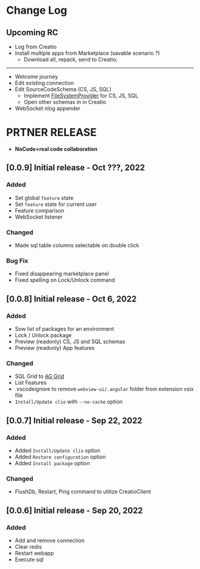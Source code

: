 # Change Log

## Upcoming RC

- Log from Creatio
- Install multiple apps from Marketplace (savable scenario ?)
  - Download all, repack, send to Creatio;

---

- Welcome journey
- Edit existing connection
- Edit SourceCodeSchema (CS, JS, SQL)
  - Implement [FileSystemProvider] for CS, JS, SQL
  - Open other schemas in in Creatio
- WebSocket nlog appender

# PRTNER RELEASE

- **NoCode+real code collaboration**

## [0.0.9] Initial release  - Oct ???, 2022

### Added

- Set global `feature` state
- Set `feature` state for current user
- Feature comparison
- WebSocket listener

### Changed

- Made sql table columns selectable on double click

### Bug Fix

- Fixed disappearing marketplace panel
- Fixed spelling on Lock/Unlock command


## [0.0.8] Initial release  - Oct 6, 2022

### Added

- Sow list of packages for an environment
- Lock / Unlock package
- Preview (readonly) CS, JS and SQL schemas
- Preview (readonly) App features

### Changed

- SQL Grid to [AG Grid][ag-grid]
- List Features
- .vscodeignore to remove `webview-ui/.angular` folder from extension vsix file
- `Install/Update clio` with `--no-cache` option


## [0.0.7] Initial release  - Sep 22, 2022

### Added

- Added `Install/Update clio` option
- Added `Restore configuration` option
- Added `Install package` option

### Changed

- FlushDb, Restart, Ping command to utilize CreatioClient

## [0.0.6] Initial release  - Sep 20, 2022

### Added

- Add and remove connection
- Clear redis
- Restart webapp
- Execute sql

#
<!-- Named links -->
[ag-grid]:https://ag-grid.com
[FileSystemProvider]:https://code.visualstudio.com/api/references/vscode-api#FileSystemProvider